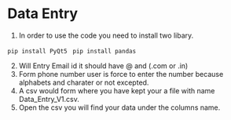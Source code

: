# Data Entry

1. In order to use the code you need to install two libary.

```pip install PyQt5 ```
``` pip install pandas ```

2. Will Entry Email id it should have @ and (.com or .in)
3. Form phone number user is force to enter the number because alphabets and charater or not excepted.
4. A csv would form where you have kept your a file with name Data_Entry_V1.csv.
5. Open the csv you will find your data under the columns name.